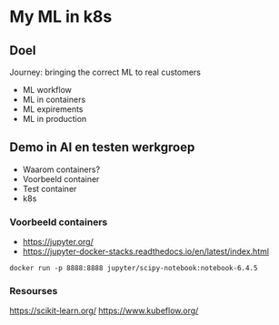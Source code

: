 # My ML in k8s

## Doel
Journey: bringing the correct ML to real customers
- ML workflow
- ML in containers
- ML expirements
- ML in production

## Demo in AI en testen werkgroep
- Waarom containers?
- Voorbeeld container
- Test container
- k8s 

### Voorbeeld containers
- https://jupyter.org/
- https://jupyter-docker-stacks.readthedocs.io/en/latest/index.html

```
docker run -p 8888:8888 jupyter/scipy-notebook:notebook-6.4.5
```


### Resourses
https://scikit-learn.org/
https://www.kubeflow.org/  
